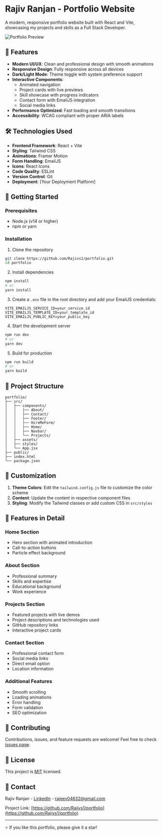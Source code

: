 # Rajiv Ranjan - Portfolio Website

A modern, responsive portfolio website built with React and Vite, showcasing my projects and skills as a Full Stack Developer.

![Portfolio Preview](public/portfolio-preview.png)

## 🌟 Features

- **Modern UI/UX**: Clean and professional design with smooth animations
- **Responsive Design**: Fully responsive across all devices
- **Dark/Light Mode**: Theme toggle with system preference support
- **Interactive Components**: 
  - Animated navigation
  - Project cards with live previews
  - Skill showcase with progress indicators
  - Contact form with EmailJS integration
  - Social media links
- **Performance Optimized**: Fast loading and smooth transitions
- **Accessibility**: WCAG compliant with proper ARIA labels

## 🛠️ Technologies Used

- **Frontend Framework**: React + Vite
- **Styling**: Tailwind CSS
- **Animations**: Framer Motion
- **Form Handling**: EmailJS
- **Icons**: React Icons
- **Code Quality**: ESLint
- **Version Control**: Git
- **Deployment**: [Your Deployment Platform]

## 🚀 Getting Started

### Prerequisites

- Node.js (v14 or higher)
- npm or yarn

### Installation

1. Clone the repository
```bash
git clone https://github.com/Rajivs1/portfolio.git
cd portfolio
```

2. Install dependencies
```bash
npm install
# or
yarn install
```

3. Create a `.env` file in the root directory and add your EmailJS credentials:
```env
VITE_EMAILJS_SERVICE_ID=your_service_id
VITE_EMAILJS_TEMPLATE_ID=your_template_id
VITE_EMAILJS_PUBLIC_KEY=your_public_key
```

4. Start the development server
```bash
npm run dev
# or
yarn dev
```

5. Build for production
```bash
npm run build
# or
yarn build
```

## 📁 Project Structure

```
portfolio/
├── src/
│   ├── components/
│   │   ├── About/
│   │   ├── Contact/
│   │   ├── Footer/
│   │   ├── HireMeForm/
│   │   ├── Home/
│   │   ├── Navbar/
│   │   └── Projects/
│   ├── assets/
│   ├── styles/
│   └── App.jsx
├── public/
├── index.html
└── package.json
```

## 🎨 Customization

1. **Theme Colors**: Edit the `tailwind.config.js` file to customize the color scheme
2. **Content**: Update the content in respective component files
3. **Styling**: Modify the Tailwind classes or add custom CSS in `src/styles`

## 📱 Features in Detail

### Home Section
- Hero section with animated introduction
- Call-to-action buttons
- Particle effect background

### About Section
- Professional summary
- Skills and expertise
- Educational background
- Work experience

### Projects Section
- Featured projects with live demos
- Project descriptions and technologies used
- GitHub repository links
- Interactive project cards

### Contact Section
- Professional contact form
- Social media links
- Direct email option
- Location information

### Additional Features
- Smooth scrolling
- Loading animations
- Error handling
- Form validation
- SEO optimization

## 🤝 Contributing

Contributions, issues, and feature requests are welcome! Feel free to check [issues page](https://github.com/Rajivs1/portfolio/issues).

## 📝 License

This project is [MIT](LICENSE) licensed.

## 📧 Contact

Rajiv Ranjan - [LinkedIn](https://www.linkedin.com/in/rajiv-ranjan1/) - rajeev04632@gmail.com

Project Link: [https://github.com/Rajivs1/portfolio](https://github.com/Rajivs1/portfolio)

---

⭐️ If you like this portfolio, please give it a star!
